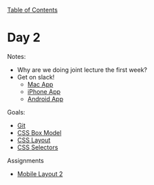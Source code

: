[Table of Contents](/README.md)

# Day 2

Notes:
* Why are we doing joint lecture the first week?
* Get on slack!
	* [Mac App](https://itunes.apple.com/us/app/slack/id803453959?mt=12)
	* [iPhone App](https://itunes.apple.com/us/app/slack-team-communication/id618783545?mt=8)
	* [Android App](https://play.google.com/store/apps/details?id=com.Slack&hl=en)

Goals:
* [Git](https://try.github.io/levels/1/challenges/1)
* [CSS Box Model](/css-box-model/README.md)
* [CSS Layout](/css-box-model/README.md)
* [CSS Selectors](/css-selectors/README.md)

Assignments
* [Mobile Layout 2](https://github.com/TIY-Austin-Front-End-Engineering/mobile-layout-2)